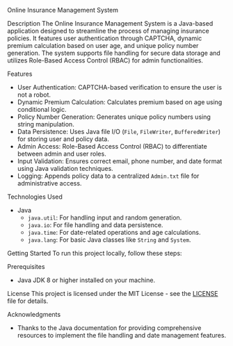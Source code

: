  Online Insurance Management System

 Description
The Online Insurance Management System is a Java-based application designed to streamline the process of managing insurance policies. It features user authentication through CAPTCHA, dynamic premium calculation based on user age, and unique policy number generation. The system supports file handling for secure data storage and utilizes Role-Based Access Control (RBAC) for admin functionalities.

 Features
- User Authentication: CAPTCHA-based verification to ensure the user is not a robot.
- Dynamic Premium Calculation: Calculates premium based on age using conditional logic.
- Policy Number Generation: Generates unique policy numbers using string manipulation.
- Data Persistence: Uses Java file I/O (`File`, `FileWriter`, `BufferedWriter`) for storing user and policy data.
- Admin Access: Role-Based Access Control (RBAC) to differentiate between admin and user roles.
- Input Validation: Ensures correct email, phone number, and date format using Java validation techniques.
- Logging: Appends policy data to a centralized `Admin.txt` file for administrative access.

 Technologies Used
- Java  
  - `java.util`: For handling input and random generation.
  - `java.io`: For file handling and data persistence.
  - `java.time`: For date-related operations and age calculations.
  - `java.lang`: For basic Java classes like `String` and `System`.

 Getting Started
To run this project locally, follow these steps:

 Prerequisites
- Java JDK 8 or higher installed on your machine.


 License
This project is licensed under the MIT License - see the [LICENSE](LICENSE) file for details.

 Acknowledgments
- Thanks to the Java documentation for providing comprehensive resources to implement the file handling and date management features.
